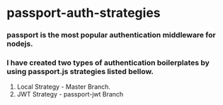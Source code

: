 # passport-auth-strategies

### passport is the most popular authentication middleware for nodejs.
### I have created two types of authentication boilerplates by using passport.js strategies listed bellow.
1) Local Strategy - Master Branch.
2) JWT Strategy - passport-jwt Branch
